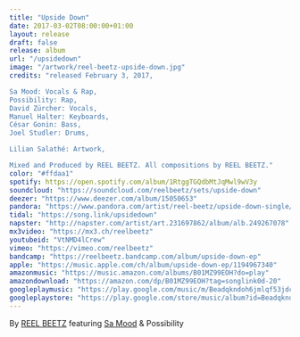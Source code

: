 ```yaml
---
title: "Upside Down"
date: 2017-03-02T08:00:00+01:00
layout: release
draft: false
release: album
url: "/upsidedown"
image: "/artwork/reel-beetz-upside-down.jpg"
credits: "released February 3, 2017,

Sa Mood: Vocals & Rap,
Possibility: Rap,
David Zürcher: Vocals,
Manuel Halter: Keyboards,
César Gonin: Bass,
Joel Studler: Drums,

Lilian Salathé: Artwork,

Mixed and Produced by REEL BEETZ. All compositions by REEL BEETZ."
color: "#ffdaa1"
spotify: https://open.spotify.com/album/1RtggTGQdbMtJqMwl9wV3y
soundcloud: "https://soundcloud.com/reelbeetz/sets/upside-down"
deezer: "https://www.deezer.com/album/15050653"
pandora: "https://www.pandora.com/artist/reel-beetz/upside-down-single/ALcrdwl23Jqn9qV"
tidal: "https://song.link/upsidedown"
napster: "http://napster.com/artist/art.231697862/album/alb.249267078"
mx3video: "https://mx3.ch/reelbeetz"
youtubeid: "VtNMD4lCrew"
vimeo: "https://vimeo.com/reelbeetz"
bandcamp: "https://reelbeetz.bandcamp.com/album/upside-down-ep"
apple: "https://music.apple.com/ch/album/upside-down-ep/1194967340"
amazonmusic: "https://music.amazon.com/albums/B01MZ99EOH?do=play"
amazondownload: "https://amazon.com/dp/B01MZ99EOH?tag=songlink0d-20"
googleplaymusic: "https://play.google.com/music/m/Beadqkndoh6jmlqf53jdcw2gz2a?signup_if_needed=1"
googleplaystore: "https://play.google.com/store/music/album?id=Beadqkndoh6jmlqf53jdcw2gz2a"
---
```


By [REEL BEETZ](https://reelbeetz.ch) featuring [Sa Mood](http://www.samood.ch) & Possibility

